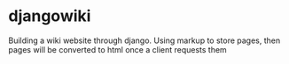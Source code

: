 # djangowiki
Building a wiki website through django. Using markup to store pages, then pages will be converted to html once a client requests them
